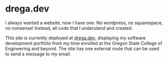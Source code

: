# drega.dev

I always wanted a website, now I have one. No wordpress, no squarespace, no nonsense! Instead, all 
code that I understand and created.

This site is currently deployed at [drega.dev](http://www.drega.dev), displaying my software
development portfolio from my time enrolled at the Oregon State College of Engineering and beyond.
The site has one external route that can be used to send a message to my email.
